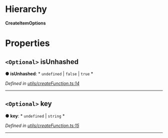 

# Hierarchy

**CreateItemOptions**

# Properties

<a id="isunhashed"></a>

## `<Optional>` isUnhashed

**● isUnhashed**: * `undefined` &#124; `false` &#124; `true`
*

*Defined in [utils/createFunction.ts:14](https://github.com/polkadot-js/api/blob/c75c849/packages/type-storage/src/utils/createFunction.ts#L14)*

___
<a id="key"></a>

## `<Optional>` key

**● key**: * `undefined` &#124; `string`
*

*Defined in [utils/createFunction.ts:15](https://github.com/polkadot-js/api/blob/c75c849/packages/type-storage/src/utils/createFunction.ts#L15)*

___

